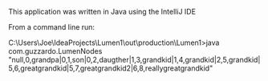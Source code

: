 This application was written in Java using the IntelliJ IDE

From a command line run:

C:\Users\Joe\IdeaProjects\Lumen1\out\production\Lumen1>java com.guzzardo.LumenNodes 
"null,0,grandpa|0,1,son|0,2,daugther|1,3,grandkid|1,4,grandkid|2,5,grandkid|5,6,greatgrandkid|5,7,greatgrandkid2|6,8,reallygreatgrandkid"

